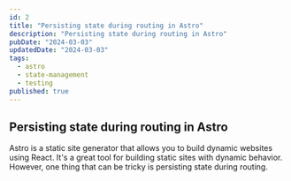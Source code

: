 ```yaml
---
id: 2
title: "Persisting state during routing in Astro"
description: "Persisting state during routing in Astro"
pubDate: "2024-03-03"
updatedDate: "2024-03-03"
tags:
  - astro
  - state-management
  - testing
published: true
---
```


## Persisting state during routing in Astro

Astro is a static site generator that allows you to build dynamic websites using React. It's a great tool for building static sites with dynamic behavior. However, one thing that can be tricky is persisting state during routing.
